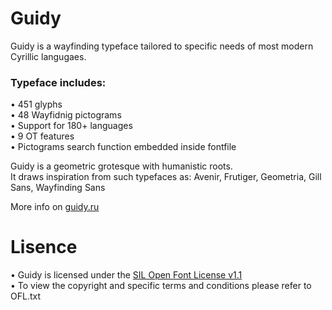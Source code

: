 # Guidy
Guidy is a wayfinding typeface tailored to specific needs of most modern Cyrillic langugaes.

### Typeface includes:

• 451 glyphs \
• 48 Wayfidnig pictograms \
• Support for 180+ languages \
• 9 OT features \
• Pictograms search function embedded inside fontfile

Guidy is a geometric grotesque with humanistic roots.\
It draws inspiration from such typefaces as: Avenir, Frutiger, Geometria, Gill Sans, Wayfinding Sans 

More info on [guidy.ru](https://www.guidy.ru/)

# Lisence
• Guidy is licensed under the [SIL Open Font License v1.1](https://openfontlicense.org) \
• To view the copyright and specific terms and conditions please refer to OFL.txt
